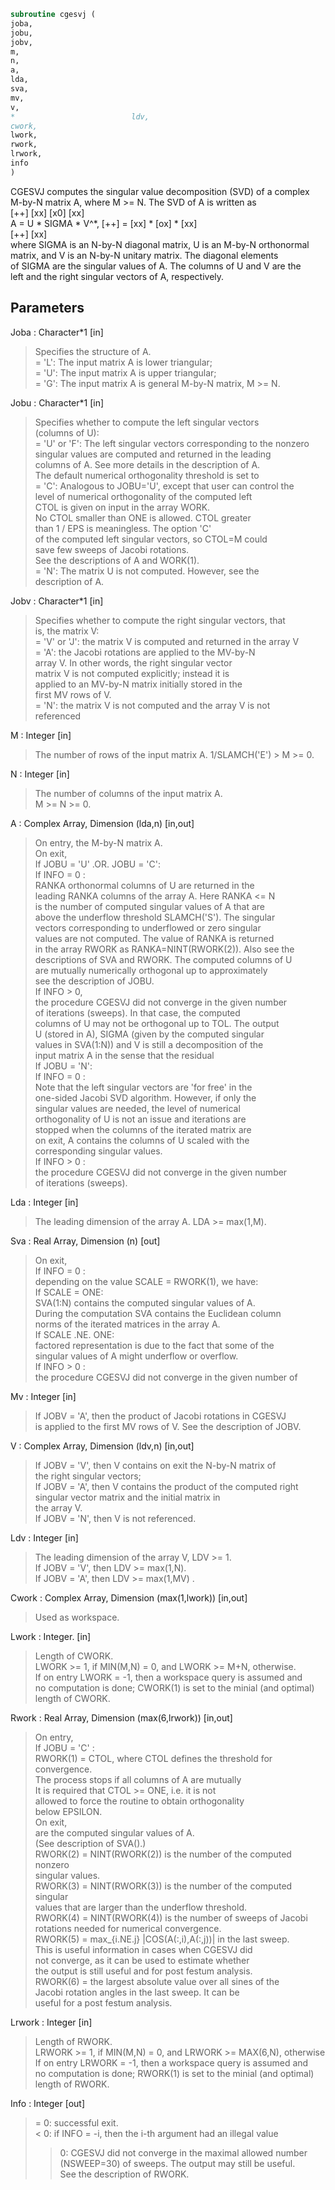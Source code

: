 ```fortran  
subroutine cgesvj (  
joba,  
jobu,  
jobv,  
m,  
n,  
a,  
lda,  
sva,  
mv,  
v,  
*                          ldv,  
cwork,  
lwork,  
rwork,  
lrwork,  
info  
)  
```  
  
CGESVJ computes the singular value decomposition (SVD) of a complex  
M-by-N matrix A, where M >= N. The SVD of A is written as  
[++]   [xx]   [x0]   [xx]  
A = U * SIGMA * V^*,  [++] = [xx] * [ox] * [xx]  
[++]   [xx]  
where SIGMA is an N-by-N diagonal matrix, U is an M-by-N orthonormal  
matrix, and V is an N-by-N unitary matrix. The diagonal elements  
of SIGMA are the singular values of A. The columns of U and V are the  
left and the right singular vectors of A, respectively.  
  
## Parameters  
Joba : Character*1 [in]  
> Specifies the structure of A.  
> = 'L': The input matrix A is lower triangular;  
> = 'U': The input matrix A is upper triangular;  
> = 'G': The input matrix A is general M-by-N matrix, M >= N.  
  
Jobu : Character*1 [in]  
> Specifies whether to compute the left singular vectors  
> (columns of U):  
> = 'U' or 'F': The left singular vectors corresponding to the nonzero  
> singular values are computed and returned in the leading  
> columns of A. See more details in the description of A.  
> The default numerical orthogonality threshold is set to  
> = 'C': Analogous to JOBU='U', except that user can control the  
> level of numerical orthogonality of the computed left  
> CTOL is given on input in the array WORK.  
> No CTOL smaller than ONE is allowed. CTOL greater  
> than 1 / EPS is meaningless. The option 'C'  
> of the computed left singular vectors, so CTOL=M could  
> save few sweeps of Jacobi rotations.  
> See the descriptions of A and WORK(1).  
> = 'N': The matrix U is not computed. However, see the  
> description of A.  
  
Jobv : Character*1 [in]  
> Specifies whether to compute the right singular vectors, that  
> is, the matrix V:  
> = 'V' or 'J': the matrix V is computed and returned in the array V  
> = 'A':  the Jacobi rotations are applied to the MV-by-N  
> array V. In other words, the right singular vector  
> matrix V is not computed explicitly; instead it is  
> applied to an MV-by-N matrix initially stored in the  
> first MV rows of V.  
> = 'N':  the matrix V is not computed and the array V is not  
> referenced  
  
M : Integer [in]  
> The number of rows of the input matrix A. 1/SLAMCH('E') > M >= 0.  
  
N : Integer [in]  
> The number of columns of the input matrix A.  
> M >= N >= 0.  
  
A : Complex Array, Dimension (lda,n) [in,out]  
> On entry, the M-by-N matrix A.  
> On exit,  
> If JOBU = 'U' .OR. JOBU = 'C':  
> If INFO = 0 :  
> RANKA orthonormal columns of U are returned in the  
> leading RANKA columns of the array A. Here RANKA <= N  
> is the number of computed singular values of A that are  
> above the underflow threshold SLAMCH('S'). The singular  
> vectors corresponding to underflowed or zero singular  
> values are not computed. The value of RANKA is returned  
> in the array RWORK as RANKA=NINT(RWORK(2)). Also see the  
> descriptions of SVA and RWORK. The computed columns of U  
> are mutually numerically orthogonal up to approximately  
> see the description of JOBU.  
> If INFO > 0,  
> the procedure CGESVJ did not converge in the given number  
> of iterations (sweeps). In that case, the computed  
> columns of U may not be orthogonal up to TOL. The output  
> U (stored in A), SIGMA (given by the computed singular  
> values in SVA(1:N)) and V is still a decomposition of the  
> input matrix A in the sense that the residual  
> If JOBU = 'N':  
> If INFO = 0 :  
> Note that the left singular vectors are 'for free' in the  
> one-sided Jacobi SVD algorithm. However, if only the  
> singular values are needed, the level of numerical  
> orthogonality of U is not an issue and iterations are  
> stopped when the columns of the iterated matrix are  
> on exit, A contains the columns of U scaled with the  
> corresponding singular values.  
> If INFO > 0 :  
> the procedure CGESVJ did not converge in the given number  
> of iterations (sweeps).  
  
Lda : Integer [in]  
> The leading dimension of the array A.  LDA >= max(1,M).  
  
Sva : Real Array, Dimension (n) [out]  
> On exit,  
> If INFO = 0 :  
> depending on the value SCALE = RWORK(1), we have:  
> If SCALE = ONE:  
> SVA(1:N) contains the computed singular values of A.  
> During the computation SVA contains the Euclidean column  
> norms of the iterated matrices in the array A.  
> If SCALE .NE. ONE:  
> factored representation is due to the fact that some of the  
> singular values of A might underflow or overflow.  
> If INFO > 0 :  
> the procedure CGESVJ did not converge in the given number of  
  
Mv : Integer [in]  
> If JOBV = 'A', then the product of Jacobi rotations in CGESVJ  
> is applied to the first MV rows of V. See the description of JOBV.  
  
V : Complex Array, Dimension (ldv,n) [in,out]  
> If JOBV = 'V', then V contains on exit the N-by-N matrix of  
> the right singular vectors;  
> If JOBV = 'A', then V contains the product of the computed right  
> singular vector matrix and the initial matrix in  
> the array V.  
> If JOBV = 'N', then V is not referenced.  
  
Ldv : Integer [in]  
> The leading dimension of the array V, LDV >= 1.  
> If JOBV = 'V', then LDV >= max(1,N).  
> If JOBV = 'A', then LDV >= max(1,MV) .  
  
Cwork : Complex Array, Dimension (max(1,lwork)) [in,out]  
> Used as workspace.  
  
Lwork : Integer. [in]  
> Length of CWORK.  
> LWORK >= 1, if MIN(M,N) = 0, and LWORK >= M+N, otherwise.  
> If on entry LWORK = -1, then a workspace query is assumed and  
> no computation is done; CWORK(1) is set to the minial (and optimal)  
> length of CWORK.  
  
Rwork : Real Array, Dimension (max(6,lrwork)) [in,out]  
> On entry,  
> If JOBU = 'C' :  
> RWORK(1) = CTOL, where CTOL defines the threshold for convergence.  
> The process stops if all columns of A are mutually  
> It is required that CTOL >= ONE, i.e. it is not  
> allowed to force the routine to obtain orthogonality  
> below EPSILON.  
> On exit,  
> are the computed singular values of A.  
> (See description of SVA().)  
> RWORK(2) = NINT(RWORK(2)) is the number of the computed nonzero  
> singular values.  
> RWORK(3) = NINT(RWORK(3)) is the number of the computed singular  
> values that are larger than the underflow threshold.  
> RWORK(4) = NINT(RWORK(4)) is the number of sweeps of Jacobi  
> rotations needed for numerical convergence.  
> RWORK(5) = max_{i.NE.j} |COS(A(:,i),A(:,j))| in the last sweep.  
> This is useful information in cases when CGESVJ did  
> not converge, as it can be used to estimate whether  
> the output is still useful and for post festum analysis.  
> RWORK(6) = the largest absolute value over all sines of the  
> Jacobi rotation angles in the last sweep. It can be  
> useful for a post festum analysis.  
  
Lrwork : Integer [in]  
> Length of RWORK.  
> LRWORK >= 1, if MIN(M,N) = 0, and LRWORK >= MAX(6,N), otherwise  
> If on entry LRWORK = -1, then a workspace query is assumed and  
> no computation is done; RWORK(1) is set to the minial (and optimal)  
> length of RWORK.  
  
Info : Integer [out]  
> = 0:  successful exit.  
> < 0:  if INFO = -i, then the i-th argument had an illegal value  
> > 0:  CGESVJ did not converge in the maximal allowed number  
> (NSWEEP=30) of sweeps. The output may still be useful.  
> See the description of RWORK.  
  
